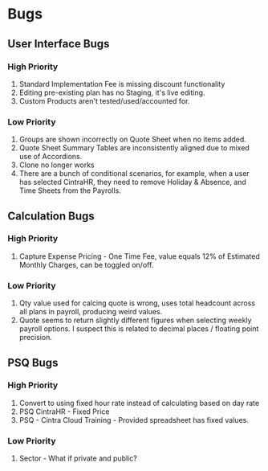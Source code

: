 # Bugs

## User Interface Bugs
### High Priority
1. Standard Implementation Fee is missing discount functionality
2. Editing pre-existing plan has no Staging, it's live editing.
3. Custom Products aren't tested/used/accounted for.
### Low Priority
1. Groups are shown incorrectly on Quote Sheet when no items added.
2. Quote Sheet Summary Tables are inconsistently aligned due to mixed use of Accordions. 
3. Clone no longer works
4. There are a bunch of conditional scenarios, for example, when a user has selected CintraHR, they need to remove Holiday & Absence, and Time Sheets from the Payrolls.

## Calculation Bugs
### High Priority
1. Capture Expense Pricing - One Time Fee, value equals 12% of Estimated Monthly Charges, can be toggled on/off.
### Low Priority
1. Qty value used for calcing quote is wrong, uses total headcount across all plans in payroll, producing weird values.
2. Quote seems to return slightly different figures when selecting weekly payroll options. I suspect this is related to decimal places / floating point precision.

## PSQ Bugs
### High Priority
1. Convert to using fixed hour rate instead of calculating based on day rate
2. PSQ CintraHR - Fixed Price
3. PSQ - Cintra Cloud Training - Provided spreadsheet has fixed values.
### Low Priority
1. Sector - What if private and public?